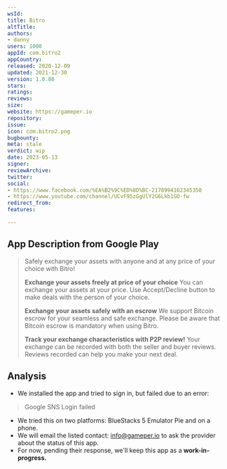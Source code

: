 ```yaml
---
wsId: 
title: Bitro
altTitle: 
authors:
- danny 
users: 1000
appId: com.bitro2
appCountry: 
released: 2020-12-09
updated: 2021-12-30
version: 1.0.80
stars: 
ratings: 
reviews: 
size: 
website: https://gameper.io
repository: 
issue: 
icon: com.bitro2.png
bugbounty: 
meta: stale
verdict: wip
date: 2023-05-13
signer: 
reviewArchive: 
twitter: 
social:
- https://www.facebook.com/%EA%B2%9C%ED%8D%BC-2178994162345350
- https://www.youtube.com/channel/UCvF95zGgUlY2G6Lkb1GO-fw 
redirect_from: 
features: 

---
```


## App Description from Google Play 

> Safely exchange your assets with anyone and at any price of your choice with Bitro!
>
> **Exchange your assets freely at price of your choice**
> You can exchange your assets at your price. Use Accept/Decline button to make deals with the person of your choice.
>
> **Exchange your assets safely with an escrow**
> We support Bitcoin escrow for your seamless and safe exchange.
Please be aware that Bitcoin escrow is mandatory when using Bitro.
>
> **Track your exchange characteristics with P2P review!**
Your exchange can be recorded with both the seller and buyer reviews.
Reviews recorded can help you make your next deal.

## Analysis 

- We installed the app and tried to sign in, but failed due to an error: 

> Google SNS Login failed 

- We tried this on two platforms: BlueStacks 5 Emulator Pie and on a phone. 
- We will email the listed contact: info@gameper.io to ask the provider about the status of this app. 
- For now, pending their response, we'll keep this app as a **work-in-progress.**

